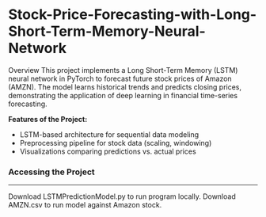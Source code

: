 # Stock-Price-Forecasting-with-Long-Short-Term-Memory-Neural-Network
Overview
This project implements a Long Short-Term Memory (LSTM) neural network in PyTorch to forecast future stock prices of Amazon (AMZN). The model learns historical trends and predicts closing prices, demonstrating the application of deep learning in financial time-series forecasting.

**Features of the Project:**
- LSTM-based architecture for sequential data modeling
- Preprocessing pipeline for stock data (scaling, windowing)
- Visualizations comparing predictions vs. actual prices

### Accessing the Project
---
Download LSTMPredictionModel.py to run program locally.
Download AMZN.csv to run model against Amazon stock.
